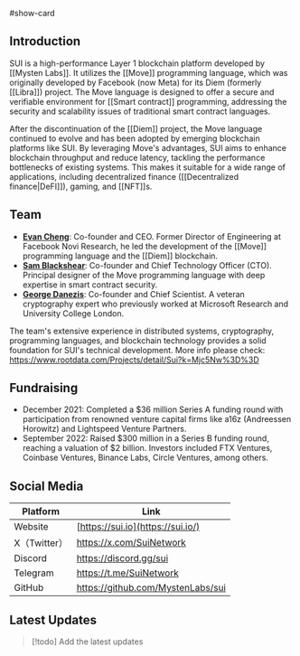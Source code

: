 #show-card

## Introduction

SUI is a high-performance Layer 1 blockchain platform developed by [[Mysten Labs]]. It utilizes the [[Move]] programming language, which was originally developed by Facebook (now Meta) for its Diem (formerly [[Libra]]) project. The Move language is designed to offer a secure and verifiable environment for [[Smart contract]] programming, addressing the security and scalability issues of traditional smart contract languages.

After the discontinuation of the [[Diem]] project, the Move language continued to evolve and has been adopted by emerging blockchain platforms like SUI. By leveraging Move's advantages, SUI aims to enhance blockchain throughput and reduce latency, tackling the performance bottlenecks of existing systems. This makes it suitable for a wide range of applications, including decentralized finance ([[Decentralized finance|DeFI]]), gaming, and [[NFT]]s.

## Team

- [**Evan Cheng**](https://www.linkedin.com/in/chengevan/): Co-founder and CEO. Former Director of Engineering at Facebook Novi Research, he led the development of the [[Move]] programming language and the [[Diem]] blockchain.
- [**Sam Blackshear**](https://www.linkedin.com/in/sam-blackshear-599b3965/): Co-founder and Chief Technology Officer (CTO). Principal designer of the Move programming language with deep expertise in smart contract security.
- [**George Danezis**](https://www.linkedin.com/in/gdanezis/): Co-founder and Chief Scientist. A veteran cryptography expert who previously worked at Microsoft Research and University College London.

The team's extensive experience in distributed systems, cryptography, programming languages, and blockchain technology provides a solid foundation for SUI's technical development. More info please check: https://www.rootdata.com/Projects/detail/Sui?k=Mjc5Nw%3D%3D

## Fundraising

- December 2021: Completed a $36 million Series A funding round with participation from renowned venture capital firms like a16z (Andreessen Horowitz) and Lightspeed Venture Partners.
- September 2022: Raised $300 million in a Series B funding round, reaching a valuation of $2 billion. Investors included FTX Ventures, Coinbase Ventures, Binance Labs, Circle Ventures, among others.

## Social Media

| Platform     | Link                              |
| ------------ | --------------------------------- |
| Website      | [https://sui.io](https://sui.io/) |
| X（Twitter） | https://x.com/SuiNetwork          |
| Discord      | https://discord.gg/sui            |
| Telegram     | https://t.me/SuiNetwork           |
| GitHub       | https://github.com/MystenLabs/sui |

## Latest Updates

> [!todo]
> Add the latest updates
